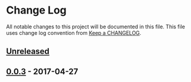 # Change Log
All notable changes to this project will be documented in this file.
This file uses change log convention from [Keep a CHANGELOG](http://keepachangelog.com).

## [Unreleased]

## [0.0.3] - 2017-04-27

[Unreleased]: https://github.com/dgnest/ansible-role-asterisk/compare/0.0.3...HEAD
[0.0.3]: https://github.com/dgnest/ansible-role-asterisk/compare/0.0.2...0.0.3
[0.0.2]: https://github.com/dgnest/ansible-role-asterisk/compare/0.0.1...0.0.2
[0.0.1]: https://github.com/dgnest/ansible-role-asterisk/compare/0.0.0...0.0.1

[CHANGELOG.md]: CHANGELOG.md
[CONTRIBUTING.md]: CONTRIBUTING.md
[LICENCE]: LICENCE
[README.md]: README.md
